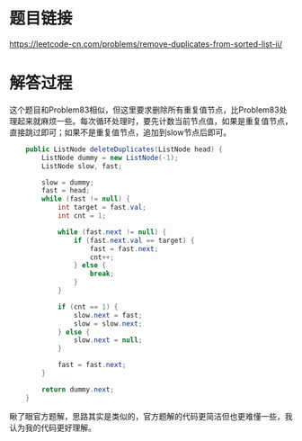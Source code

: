 # 题目链接
https://leetcode-cn.com/problems/remove-duplicates-from-sorted-list-ii/

# 解答过程
这个题目和Problem83相似，但这里要求删除所有重复值节点，比Problem83处理起来就麻烦一些。每次循环处理时，要先计数当前节点值，如果是重复值节点，直接跳过即可；如果不是重复值节点，追加到slow节点后即可。

```java
	public ListNode deleteDuplicates(ListNode head) {
		ListNode dummy = new ListNode(-1);
		ListNode slow, fast;

		slow = dummy;
		fast = head;
		while (fast != null) {
			int target = fast.val;
			int cnt = 1;

			while (fast.next != null) {
				if (fast.next.val == target) {
					fast = fast.next;
					cnt++;
				} else {
					break;
				}
			}

			if (cnt == 1) {
				slow.next = fast;
				slow = slow.next;
			} else {
				slow.next = null;
			}

			fast = fast.next;
		}

		return dummy.next;
	}
```

瞅了眼官方题解，思路其实是类似的，官方题解的代码更简洁但也更难懂一些，我认为我的代码更好理解。